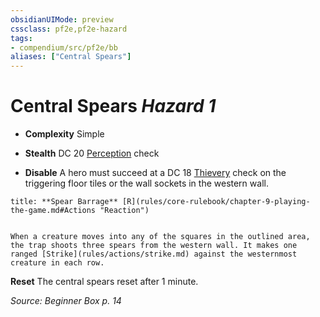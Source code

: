```yaml
---
obsidianUIMode: preview
cssclass: pf2e,pf2e-hazard
tags:
- compendium/src/pf2e/bb
aliases: ["Central Spears"]
---
```

# Central Spears *Hazard 1*  

- **Complexity** Simple
- **Stealth** DC 20 [Perception](compendium/skills.md#Perception) check  



- **Disable** A hero must succeed at a DC 18 [Thievery](compendium/skills.md#Thievery) check on the triggering floor tiles or the wall sockets in the western wall.  

```ad-embed-ability
title: **Spear Barrage** [R](rules/core-rulebook/chapter-9-playing-the-game.md#Actions "Reaction")


When a creature moves into any of the squares in the outlined area, the trap shoots three spears from the western wall. It makes one ranged [Strike](rules/actions/strike.md) against the westernmost creature in each row.
```

**Reset** The central spears reset after 1 minute.  

*Source: Beginner Box p. 14*